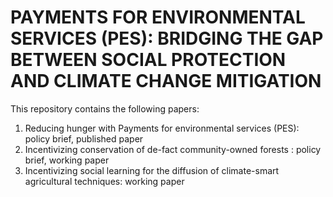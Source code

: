 # PAYMENTS FOR ENVIRONMENTAL SERVICES (PES): BRIDGING THE GAP BETWEEN SOCIAL PROTECTION AND CLIMATE CHANGE MITIGATION

This repository contains the following papers:

1.	Reducing hunger with Payments for environmental services (PES): policy brief, published paper 
2.	Incentivizing conservation of de-fact community-owned forests : policy brief, working paper
3.	Incentivizing social learning for the diffusion of climate-smart agricultural techniques: working paper
